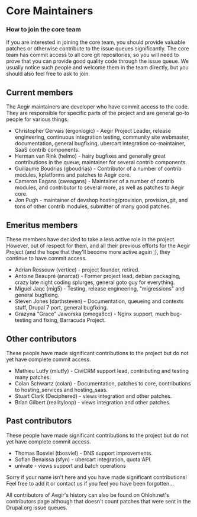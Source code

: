 Core Maintainers
================

### How to join the core team

If you are interested in joining the core team, you should provide valuable patches or otherwise contribute to the issue queues significantly. The core team has commit access to all core git repositories, so you will need to prove that you can provide good quality code through the issue queue. We usually notice such people and welcome them in the team directly, but you should also feel free to ask to join.


Current members
---------------

The Aegir maintainers are developer who have commit access to the code. They are responsible for specific parts of the project and are general go-to people for various things.

* Christopher Gervais (ergonlogic) - Aegir Project Leader, release engineering, continuous integration testing, community site webmaster, documentation, general bugfixing, ubercart integration co-maintainer, SaaS contrib components.
* Herman van Rink (helmo) - hairy bugfixes and generally great contributions in the queue, maintainer for several contrib components.
* Guillaume Boudrias (gboudrias) - Contributor of a number of contrib modules, kplatforms and patches to Aegir core.
* Cameron Eagans (cweagans) - Maintainer of a number of contrib modules, and contributor to several more, as well as patches to Aegir core.
* Jon Pugh - maintainer of devshop hosting/provision, provision_git, and tons of other contrib modules, submitter of many good patches.


Emeritus members
----------------

These members have decided to take a less active role in the project. However, out of respect for them, and all their previous efforts for the Aegir Project (and the hope that they'll become more active again ;), they continue to have commit access.


* Adrian Rossouw (vertice) - project founder, retired.
* Antoine Beaupré (anarcat) - Former project lead, debian packaging, crazy late night coding splurges, general goto guy for everything.
* Miguel Jaqc (mig5) - Testing, release engineering, "migressions" and general bugfixing.
* Steven Jones (darthsteven) - Documentation, queueing and contexts stuff, Drupal 7 port, general bugfixing.
* Grazyna "Grace" Jaworska (omega8cc) - Nginx support, much bug-testing and fixing, Barracuda Project.


Other contributors
------------------

These people have made significant contributions to the project but do not yet have complete commit access.

* Mathieu Lutfy (mlutfy) - CiviCRM support lead, contributing and testing many patches.
* Colan Schwartz (colan) - Documentation, patches to core, contributions to hosting_services and hosting_saas.
* Stuart Clark (Deciphered) - views integration and other patches.
* Brian Gilbert (realityloop) - views integration and other patches.


Past contributors
-----------------

These people have made significant contributions to the project but do not yet have complete commit access.

* Thomas Bosviel (tbosviel) - DNS support improvements.
* Sofian Benaissa (sfyn) - ubercart integration, quota API.
* univate - views support and batch operations


Sorry if your name isn't here and you have made significant contributions! Feel free to add it or contact us if you feel you have been forgotten...

All contributors of Aegir's history can also be found on Ohloh.net's contributors page although that doesn't count patches that were sent in the Drupal.org issue queues.

